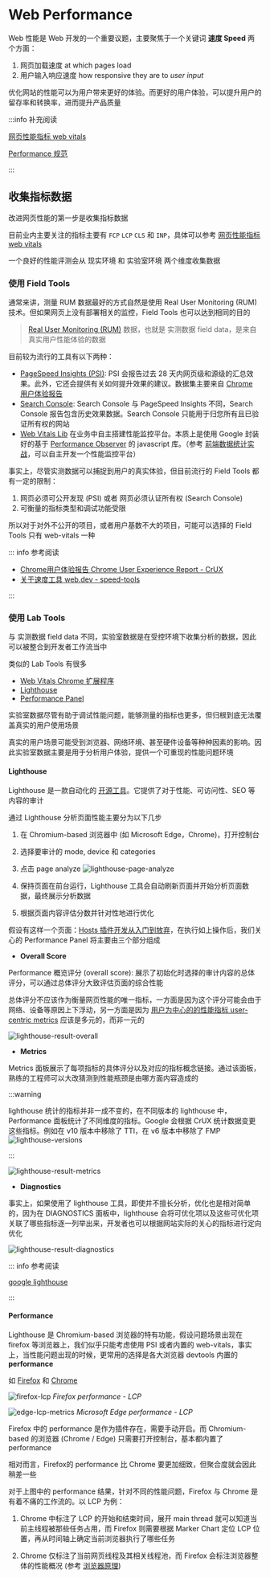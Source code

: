 # Web Performance

Web 性能是 Web 开发的一个重要议题，主要聚焦于一个关键词 **速度 Speed** 两个方面：

1. 网页加载速度 at which pages load
2. 用户输入响应速度 how responsive they are to *user input*

优化网站的性能可以为用户带来更好的体验。而更好的用户体验，可以提升用户的留存率和转换率，进而提升产品质量

:::info 补充阅读

[网页性能指标 web vitals](./core-web-vitals/index.md)

[Performance 规范](./specifications/index.md)

:::

## 收集指标数据

改进网页性能的第一步是收集指标数据

目前业内主要关注的指标主要有 `FCP` `LCP` `CLS` 和 `INP`，具体可以参考 [网页性能指标 web vitals](./core-web-vitals/index.md)

一个良好的性能评测会从 现实环境 和 实验室环境 两个维度收集数据

### 使用 Field Tools

通常来讲，测量 RUM 数据最好的方式自然是使用 Real User Monitoring (RUM) 技术。但如果网页上没有部署相关的监控，Field Tools 也可以达到相同的目的

> [Real User Monitoring (RUM)](https://en.wikipedia.org/wiki/Real_user_monitoring) 数据，也就是 实测数据 field data，是来自真实用户性能体验的数据

目前较为流行的工具有以下两种：

- [PageSpeed Insights (PSI)](https://pagespeed.web.dev): PSI 会报告过去 28 天内网页级和源级的汇总效果。此外，它还会提供有关如何提升效果的建议。数据集主要来自 [Chrome 用户体验报告](https://developer.chrome.com/docs/crux)
- [Search Console](https://search.google.com/search-console/welcome): Search Console 与 PageSpeed Insights 不同，Search Console 报告包含历史效果数据。Search Console 只能用于归您所有且已验证所有权的网站
- [Web Vitals Lib](https://github.com/GoogleChrome/web-vitals) 在业务中自主搭建性能监控平台。本质上是使用 Google 封装好的基于 [Performance Observer](https://developer.mozilla.org/en-US/docs/Web/API/PerformanceObserver) 的 javascript 库。（参考 [前端数据统计实战](../data-analytics/index.md)，可以自主开发一个性能监控平台）

事实上，尽管实测数据可以捕捉到用户的真实体验，但目前流行的 Field Tools 都有一定的限制：

1. 网页必须可公开发现 (PSI) 或者 网页必须认证所有权 (Search Console)
2. 可衡量的指标类型和调试功能受限

所以对于对外不公开的项目，或者用户基数不大的项目，可能可以选择的 Field Tools 只有 web-vitals 一种

::: info 参考阅读

- [Chrome用户体验报告 Chrome User Experience Report - CrUX](https://developer.chrome.com/docs/crux/methodolog)
- [关于速度工具 web.dev - speed-tools](https://web.dev/articles/speed-tools)

:::

### 使用 Lab Tools

与 实测数据 field data 不同，实验室数据是在受控环境下收集分析的数据，因此可以被整合到开发者工作流当中

类似的 Lab Tools 有很多

- [Web Vitals Chrome 扩展程序](https://github.com/GoogleChrome/web-vitals-extension)
- [Lighthouse](https://developer.chrome.com/docs/lighthouse/overview)
- [Performance Panel](https://developer.chrome.com/docs/devtools/performance-monitor)

实验室数据尽管有助于调试性能问题，能够测量的指标也更多，但归根到底无法覆盖真实的用户使用场景

真实的用户场景可能受到浏览器、网络环境、甚至硬件设备等种种因素的影响。因此实验室数据主要是用于分析用户体验，提供一个可重现的性能问题环境

#### Lighthouse

Lighthouse 是一款自动化的 [开源工具](https://github.com/GoogleChrome/lighthouse)。它提供了对于性能、可访问性、SEO 等内容的审计

通过 Lighthouse 分析页面性能主要分为以下几步

1. 在 Chromium-based 浏览器中 (如 Microsoft Edge，Chrome)，打开控制台
2. 选择要审计的 mode, device 和 categories
3. 点击 page analyze
![lighthouse-page-analyze](./assets/lighthouse/init.png)

4. 保持页面在前台运行，Lighthouse 工具会自动刷新页面并开始分析页面数据，最终展示分析数据

5. 根据页面内容评估分数并针对性地进行优化

假设有这样一个页面：[Hosts 插件开发从入门到放弃](https://x-sky.github.io/X-press/coding/frontend/auto-hosts/auto-hosts.html)，在执行如上操作后，我们关心的 Performance Panel 将主要由三个部分组成

- **Overall Score**

Performance 概览评分 (overall score): 展示了初始化时选择的审计内容的总体评分，可以通过总体评分大致评估页面的综合性能

总体评分不应该作为衡量网页性能的唯一指标，一方面是因为这个评分可能会由于网络、设备等原因上下浮动，另一方面是因为 [用户为中心的的性能指标 user-centric metrics](./core-web-vitals/index.md#性能指标) 应该是多元的，而非一元的

![lighthouse-result-overall](./assets/lighthouse/result-overall.png)

- **Metrics**

Metrics 面板展示了每项指标的具体评分以及对应的指标概念链接。通过该面板，熟练的工程师可以大改猜测到性能瓶颈是由哪方面内容造成的

:::warning

lighthouse 统计的指标并非一成不变的，在不同版本的 lighthouse 中，Performance 面板统计了不同维度的指标。Google 会根据 CrUX 统计数据变更这些指标。例如在 v10 版本中移除了 TTI，在 v6 版本中移除了 FMP
![lighthouse-versions](./assets/lighthouse/metrics-versions.png)

:::

![lighthouse-result-metrics](./assets/lighthouse/result-metrics.png)

- **Diagnostics**

事实上，如果使用了 lighthouse 工具，即使并不擅长分析，优化也是相对简单的，因为在 DIAGNOSTICS 面板中，lighthouse 会将可优化项以及这些可优化项关联了哪些指标逐一列举出来，开发者也可以根据网站实际的关心的指标进行定向优化

![lighthouse-result-diagnostics](./assets/lighthouse/result-diagnostics.png)

::: info 参考阅读

[google lighthouse](https://developer.chrome.com/docs/lighthouse/performance/performance-scoring)

:::

#### Performance

Lighthouse 是 Chromium-based 浏览器的特有功能，假设问题场景出现在 firefox 等浏览器上，我们似乎只能考虑使用 PSI 或者内置的 web-vitals，事实上，当性能问题出现的时候，更常用的选择是各大浏览器 devtools 内置的 **performance**

如 [Firefox](https://profiler.firefox.com/docs/#/) 和 [Chrome](https://developer.chrome.com/docs/devtools/performance#get-started)

![firefox-lcp](./assets/performance/firefox-lcp-metrics.png)
*Firefox performance - LCP*

![edge-lcp-metrics](./assets/performance/edge-lcp-metrics.png)
*Microsoft Edge performance - LCP*

Firefox 中的 performance 是作为插件存在，需要手动开启。而 Chromium-based 的浏览器 (Chrome / Edge) 只需要打开控制台，基本都内置了 performance

相对而言，Firefox的 performance 比 Chrome 要更加细致，但聚合度就会因此稍差一些

对于上图中的 performance 结果，针对不同的性能问题，Firefox 与 Chrome 是有着不痛的工作流的。以 LCP 为例：

1. Chrome 中标注了 LCP 的开始和结束时间，展开 main thread 就可以知道当前主线程被那些任务占用，而 Firefox 则需要根据 Marker Chart 定位 LCP 位置，再从时间轴上确定当前浏览器执行了哪些任务

2. Chrome 仅标注了当前网页线程及其相关线程池，而 Firefox 会标注浏览器整体的性能概况 (参考 [浏览器原理](../engine/engine.md))
